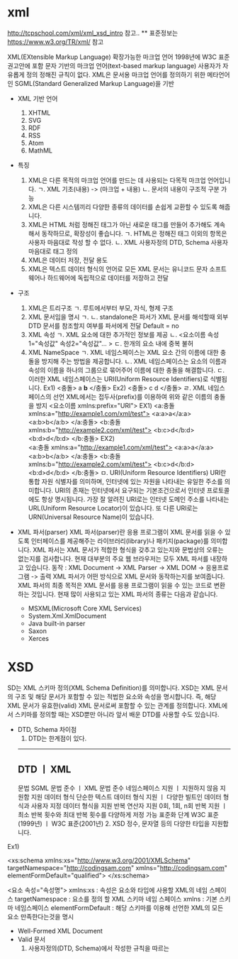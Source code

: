 # xml

http://tcpschool.com/xml/xml_xsd_intro 참고..
** 표준정보는 https://www.w3.org/TR/xml/ 참고

XML(EXtensible Markup Language)
	확장가능한 마크업 언어
1998년에 W3C 표준 권고안에 포함
문자 기반의 마크업 언어(text-based markup language)
사용자가 자유롭게 정의 정해진 규칙이 없다.
XML은 문서용 마크업 언어를 정의하기 위한 메타언어인 SGML(Standard Generalized Markup Language)을 기반

- XML 기반 언어
	1. XHTML
	2. SVG
	3. RDF
	4. RSS
	5. Atom
	6. MathML
- 특징
	1. XML은 다른 목적의 마크업 언어를 만드는 데 사용되는 다목적 마크업 언어입니다.
		ㄱ. XML 기초(내용) -> <title>XML 기초</title>(마크업 + 내용)
		ㄴ. 문서의 내용이 구조적 구분 가능 
	2. XML은 다른 시스템끼리 다양한 종류의 데이터를 손쉽게 교환할 수 있도록 해줍니다.
	3. XML은 HTML 처럼 정해진 태그가 아닌 새로운 태그를 만들어 추가해도 계속해서 동작하므로, 확장성이 좋습니다.
		ㄱ. HTML은 정해진 태그 이외의 항목은 사용자 마음대로 작성 할 수 없다.
		ㄴ. XML 사용자정의 DTD, Schema 사용자 마음대로 태그 정의
	4. XML은 데이터 저장, 전달 용도
	5. XML은 텍스트 데이터 형식의 언어로 모든 XML 문서는 유니코드 문자 소프트웨어나 하드웨어에 독립적으로 데이터를 저장하고 전달
	

- 구조
	1. XML은 트리구조
		ㄱ. 루트에서부터 부모, 자식, 형제 구조
	2. XML 문서임을 명시
		ㄱ. <?xml version="1.0" encoding="UTF-8" standalone="no"?>
		ㄴ. standalone은 파서가 XML 문서를 해석할때 외부 DTD 문서를  참조할지 여부를 파서에게 전달 Default = no 
	3. XML 속성
		ㄱ. XML 요소에 대한 추가적인 정보를 제공
		ㄴ. <요소이름 속성1="속성값" 속성2="속성값"... >
		ㄷ. 한개의 요소 내에 중복 불허
	4. XML NameSpace
		ㄱ. XML 네임스페이스는 XML 요소 간의 이름에 대한 충돌을 방지해 주는 방법을 제공합니다.
		ㄴ. XML 네임스페이스는 요소의 이름과 속성의 이름을 하나의 그룹으로 묶어주어 이름에 대한 충돌을 해결합니다.
		ㄷ. 이러한 XML 네임스페이스는 URI(Uniform Resource Identifiers)로 식별됩니다.
			Ex1)
				<충돌>
		   			<a>a</a>
		    		<b>b</b>
				</충돌>
			Ex2)
				<충돌>
		   			<c>c</d>
		    		<c>d</d>
				</충돌>
		ㄹ. XML 네임스페이스의 선언
			XML에서는 접두사(prefix)를 이용하여 위와 같은 이름의 충돌을 방지
			<요소이름 xmlns:prefix="URI">
			EX1)
				<ROOT>
					<a:충돌 xmlns:a="http://example1.com/xml/test">
						<a:a>a</a:a>
			    		<a:b>b</a:b>
					</a:충돌>
					<b:충돌 xmlns:b="http://example2.com/xml/test">
						<b:c>d</b:d>
			    		<b:d>d</b:d>
					</b:충돌>
				</ROOT>	
			EX2)	
				<ROOT
					xmlns:a="http://example1.com/xml/test"
					xmlns:b="http://example2.com/xml/test">	
					<a:충돌 xmlns:a="http://example1.com/xml/test">
						<a:a>a</a:a>
			    		<a:b>b</a:b>
					</a:충돌>
					<b:충돌 xmlns:b="http://example2.com/xml/test">
						<b:c>d</b:d>
			    		<b:d>d</b:d>
					</b:충돌>	
				</ROOT>
		ㅁ.	URI(Uniform Resource Identifiers)
			URI란 통합 자원 식별자를 의미하며, 인터넷에 있는 자원을 나타내는 유일한 주소를 의미합니다.
			URI의 존재는 인터넷에서 요구되는 기본조건으로서 인터넷 프로토콜에도 항상 명시됩니다.
			가장 잘 알려진 URI로는 인터넷 도메인 주소를 나타내는 URL(Uniform Resource Locator)이 있습니다.
			또 다른 URI로는 URN(Universal Resource Name)이 있습니다.
			 
- XML 파서(parser)
	XML 파서(parser)란 응용 프로그램이 XML 문서를 읽을 수 있도록 인터페이스를 제공해주는 라이브러리(library)나 패키지(package)를 의미합니다.
	XML 파서는 XML 문서가 적합한 형식을 갖추고 있는지와 문법상의 오류는 없는지를 검사합니다.
	현재 대부분의 주요 웹 브라우저는 모두 XML 파서를 내장하고 있습니다.
	동작 : XML Document -> XML Parser -> XML DOM -> 응용프로그램 -> 출력
	XML 파서가 어떤 방식으로 XML 문서와 동작하는지를 보여줍니다.
	XML 파서의 최종 목적은 XML 문서를 응용 프로그램이 읽을 수 있는 코드로 변환하는 것입니다.
	현재 많이 사용되고 있는 XML 파서의 종류는 다음과 같습니다.
	 - MSXML(Microsoft Core XML Services)
	 - System.Xml.XmlDocument
	 - Java built-in parser
	 - Saxon
	 - Xerces		

# XSD

SD는 XML 스키마 정의(XML Schema Definition)를 의미합니다.
XSD는 XML 문서의 구조 및 해당 문서가 포함할 수 있는 적법한 요소와 속성을 명시합니다.
즉, 해당 XML 문서가 유효한(valid) XML 문서로써 포함할 수 있는 관계를 정의합니다.
XML에서 스키마를 정의할 때는 XSD뿐만 아니라 앞서 배운 DTD를 사용할 수도 있습니다.
	 
- DTD, Schema 차이점
	1. DTD는 한계점이 있다.
	------------------------------------------------------------------------------	
	DTD								ㅣ	XML	
	------------------------------------------------------------------------------
	문법 SGML 문법 준수					ㅣ	XML 문법 준수
	네임스페이스 지원						ㅣ	지원하지 않음 지원함
	지원 데이터 형식 단순한 텍스트 데이터 형식 지원 	ㅣ	다양한 빌트인 데이터 형식과 사용자 지정 데이터 형식을 지원
	반복 연산자 지원 0회, 1회, n회 반복 지원 	ㅣ	최소 반복 횟수와 최대 반복 횟수를 다양하게 저정 가능
	표준화 단계 W3C 표준(1999년) 			ㅣ	W3C 표준(2001년)
	2. XSD 정수, 문자열 등의 다양한 타입을 지원합니다. 	 

Ex1)
<?xml version="1.0" encoding="UTF-8" ?>
<xs:schema xmlns:xs="http://www.w3.org/2001/XMLSchema"
    targetNamespace="http://codingsam.com"
    xmlns="http://codingsam.com"
    elementFormDefault="qualified">
</xs:schema>

<요소 속성="속성명">
xmlns:xs 		: 속성은 요소와 타입에 사용할 XML의 네임 스페이스
targetNamespace : 요소를 정의 할 XML 스키마 네임 스페이스
xmlns			: 기본 스키마 네임스페이스 
elementFormDefault : 해당 스키마를 이용해 선언한 XML의 모든 요소 만족한다는것을 명시

- Well-Formed XML Document
- Valid 문서
	1. 사용자정의(DTD, Schema)에서 작성한 규칙을 따르는
